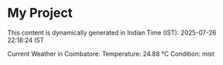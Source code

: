 # My Project

This content is dynamically generated in Indian Time (IST): 2025-07-26 22:18:24 IST


Current Weather in Coimbatore:
Temperature: 24.88 °C
Condition: mist
